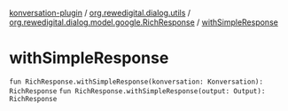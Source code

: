 [konversation-plugin](../../index.md) / [org.rewedigital.dialog.utils](../index.md) / [org.rewedigital.dialog.model.google.RichResponse](index.md) / [withSimpleResponse](./with-simple-response.md)

# withSimpleResponse

`fun RichResponse.withSimpleResponse(konversation: Konversation): RichResponse`
`fun RichResponse.withSimpleResponse(output: Output): RichResponse`